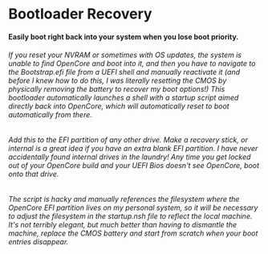 # Bootloader Recovery</b>
<h4>Easily boot right back into your system when you lose boot priority.

<h6>If you reset your NVRAM or sometimes with OS updates, the system is unable to find OpenCore and boot into it, and then you have to navigate to the Bootstrap.efi file from a UEFI shell and manually reactivate it (and before I knew how to do this, I was literally resetting the CMOS by physically removing the battery to recover my boot options!)  This bootloader automatically launches a shell with a startup script aimed directly back into OpenCore, which will automatically reset to boot automatically from there.<br>

<h6>Add this to the EFI partition of any other drive.  Make a recovery stick, or internal is a great idea if you have an extra blank EFI partition.  I have never accidentally found internal drives in the laundry!  Any time you get locked out of your OpenCore build and your UEFI Bios doesn't see OpenCore, boot onto that drive.<br>

<h6>The script is hacky and manually references the filesystem where the OpenCore EFI partition lives on my personal system, so it will be necessary to adjust the filesystem in the startup.nsh file to reflect the local machine.  It's not terribly elegant, but much better than having to dismantle the machine, replace the CMOS battery and start from scratch when your boot entries disappear.
